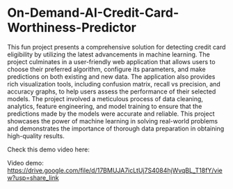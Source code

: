 # On-Demand-AI-Credit-Card-Worthiness-Predictor

This fun project presents a comprehensive solution for detecting credit card eligibility by utilizing the latest advancements in machine learning. The project culminates in a user-friendly web application that allows users to choose their preferred algorithm, configure its parameters, and make predictions on both existing and new data. The application also provides rich visualization tools, including confusion matrix, recall vs precision, and accuracy graphs, to help users assess the performance of their selected models. The project involved a meticulous process of data cleaning, analytics, feature engineering, and model training to ensure that the predictions made by the models were accurate and reliable. This project showcases the power of machine learning in solving real-world problems and demonstrates the importance of thorough data preparation in obtaining high-quality results.


Check this demo video here:

Video demo: https://drive.google.com/file/d/17BMUJA7icLtUj7S4084hjWvqBL_T18fY/view?usp=share_link

